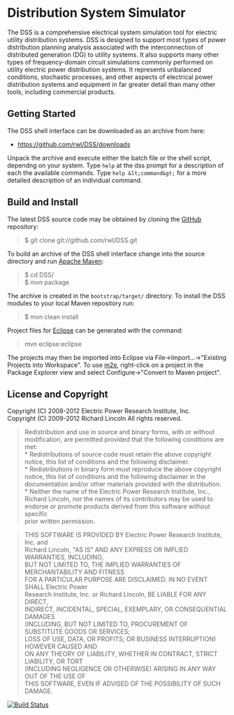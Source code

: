 Distribution System Simulator
=============================

The DSS is a comprehensive electrical system simulation tool for electric
utility distribution systems.  DSS is designed to support most types of
power distribution planning analysis associated with the interconnection
of distributed generation (DG) to utility systems.  It also supports many
other types of frequency-domain circuit simulations commonly performed on
utility electric power distribution systems.  It represents unbalanced
conditions, stochastic processes, and other aspects of electrical power
distribution systems and equipment in far greater detail than many other
tools, including commercial products.

Getting Started
---------------

The DSS shell interface can be downloaded as an archive from here:

 * https://github.com/rwl/DSS/downloads

Unpack the archive and execute either the batch file or the shell script,
dependng on your system. Type `help` at the dss prompt for a description
of each the available commands. Type `help &lt;command&gt;` for a more
detailed description of an individual command.

Build and Install
-----------------

The latest DSS source code may be obtained by cloning the
[GitHub](https://github.com/rwl/DSS) repository:

> $ git clone git://github.com/rwl/DSS.git

To build an archive of the DSS shell interface change into the source
directory and run [Apache Maven](http://maven.apache.org/):

> $ cd DSS/  
> $ mvn package

The archive is created in the `bootstrap/target/` directory. To install
the DSS modules to your local Maven repository run:

> $ mvn clean install

Project files for [Eclipse](http://eclipse.org/) can be generated with
the command:

> mvn eclipse:eclipse

The projects may then be imported into Eclipse via
File->Import...->"Existing Projects into Workspace". To use
[m2e](http://www.eclipse.org/m2e/), right-click on a project in the
Package Explorer view and select Configure->"Convert to Maven project".

License and Copyright
---------------------

Copyright (C) 2008-2012 Electric Power Research Institute, Inc.  
Copyright (C) 2009-2012 Richard Lincoln
All rights reserved.

> Redistribution and use in source and binary forms, with or without  
modification, are permitted provided that the following conditions are met:  
    * Redistributions of source code must retain the above copyright  
      notice, this list of conditions and the following disclaimer.  
    * Redistributions in binary form must reproduce the above copyright  
      notice, this list of conditions and the following disclaimer in the  
      documentation and/or other materials provided with the distribution.  
    * Neither the name of the Electric Power Research Institute, Inc.,  
      Richard Lincoln, nor the names of its contributors may be used to  
      endorse or promote products derived from this software without specific  
      prior written permission.  

> THIS SOFTWARE IS PROVIDED BY Electric Power Research Institute, Inc. and  
Richard Lincoln, "AS IS" AND ANY EXPRESS OR IMPLIED WARRANTIES, INCLUDING,  
BUT NOT LIMITED TO, THE IMPLIED WARRANTIES OF MERCHANTABILITY AND FITNESS  
FOR A PARTICULAR PURPOSE ARE DISCLAIMED. IN NO EVENT SHALL Electric Power  
Research Institute, Inc. or Richard Lincoln, BE LIABLE FOR ANY DIRECT,  
INDIRECT, INCIDENTAL, SPECIAL, EXEMPLARY, OR CONSEQUENTIAL DAMAGES  
(INCLUDING, BUT NOT LIMITED TO, PROCUREMENT OF SUBSTITUTE GOODS OR SERVICES;  
LOSS OF USE, DATA, OR PROFITS; OR BUSINESS INTERRUPTION) HOWEVER CAUSED AND  
ON ANY THEORY OF LIABILITY, WHETHER IN CONTRACT, STRICT LIABILITY, OR TORT  
(INCLUDING NEGLIGENCE OR OTHERWISE) ARISING IN ANY WAY OUT OF THE USE OF  
THIS SOFTWARE, EVEN IF ADVISED OF THE POSSIBILITY OF SUCH DAMAGE.  

[![Build Status](https://secure.travis-ci.org/rwl/DSS.png)](http://travis-ci.org/rwl/DSS)

